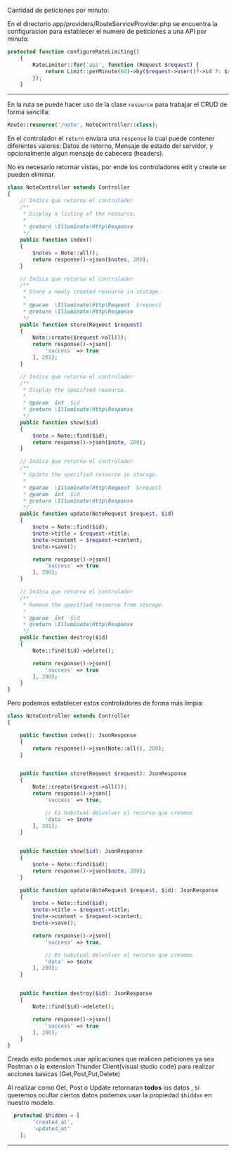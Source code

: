 Cantidad de peticiones por minuto:

En el directorio app/providers/RouteServiceProvider.php se encuentra la configuracion para establecer el numero de peticiones a una API por minuto:

```php
protected function configureRateLimiting()
    {
        RateLimiter::for('api', function (Request $request) {
            return Limit::perMinute(60)->by($request->user()?->id ?: $request->ip());
        });
    }
```

---

En la ruta se puede hacer uso de la clase `resource` para trabajar el CRUD de forma sencilla:

```php
Route::resource('/note', NoteController::class);
```

En el controlador el `return` enviara una `response` la cual puede contener diferentes valores: Datos de retorno, Mensaje de estado del servidor, y opcionalmente algun mensaje de cabecera (headers).

No es necesario retornar vistas, por ende los controladores edit y create se pueden eliminar.

```php
class NoteController extends Controller
{
    // Indica que retorna el controlador
    /**
     * Display a listing of the resource.
     *
     * @return \Illuminate\Http\Response
     */
    public function index()
    {
        $notes = Note::all();
        return response()->json($notes, 200);
    }

    // Indica que retorna el controlador
    /**
     * Store a newly created resource in storage.
     *
     * @param  \Illuminate\Http\Request  $request
     * @return \Illuminate\Http\Response
     */
    public function store(Request $request)
    {
        Note::create($request->all());
        return response()->json([
            'success' => true
        ], 201);
    }

    // Indica que retorna el controlador
    /**
     * Display the specified resource.
     *
     * @param  int  $id
     * @return \Illuminate\Http\Response
     */
    public function show($id)
    {
        $note = Note::find($id);
        return response()->json($note, 200);
    }

    // Indica que retorna el controlador
    /**
     * Update the specified resource in storage.
     *
     * @param  \Illuminate\Http\Request  $request
     * @param  int  $id
     * @return \Illuminate\Http\Response
     */
    public function update(NoteRequest $request, $id)
    {
        $note = Note::find($id);
        $note->title = $request->title;
        $note->content = $request->content;
        $note->save();

        return response()->json([
            'success' => true
        ], 200);
    }

    // Indica que retorna el controlador
    /**
     * Remove the specified resource from storage.
     *
     * @param  int  $id
     * @return \Illuminate\Http\Response
     */
    public function destroy($id)
    {
        Note::find($id)->delete();

        return response()->json([
            'success' => true
        ], 200);
    }
}
```

Pero podemos establecer estos controladores de forma más limpia:

```php
class NoteController extends Controller
{

    public function index(): JsonResponse
    {
        return response()->json(Note::all(), 200);
    }


    public function store(Request $request): JsonResponse
    {
        Note::create($request->all());
        return response()->json([
            'success' => true,

            // Es habitual delvolver el recurso que creamos
            'data' => $note
        ], 201);
    }


    public function show($id): JsonResponse
    {
        $note = Note::find($id);
        return response()->json($note, 200);
    }

    public function update(NoteRequest $request, $id): JsonResponse
    {
        $note = Note::find($id);
        $note->title = $request->title;
        $note->content = $request->content;
        $note->save();

        return response()->json([
            'success' => true,

            // Es habitual delvolver el recurso que creamos
            'data' => $note
        ], 200);
    }


    public function destroy($id): JsonResponse
    {
        Note::find($id)->delete();

        return response()->json([
            'success' => true
        ], 200);
    }
}
```

Creado esto podemos usar aplicaciones que realicen peticiones ya sea Postman o la extension Thunder Client(visual studio code) para realizar acciones basicas (Get,Post,Put,Delete)

Al realizar como Get, Post o Update retornaran **todos** los datos , si queremos ocultar ciertos datos podemos usar la propiedad `$hidden` en nuestro modelo.

```php
  protected $hidden = [
        'created_at',
        'updated_at'
    ];
```

---
